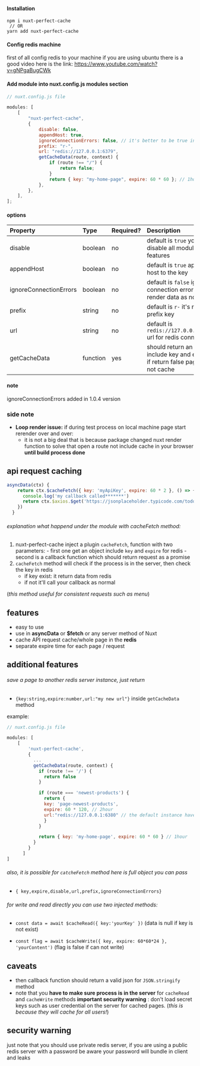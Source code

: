 #### Installation

```
npm i nuxt-perfect-cache
 // OR
yarn add nuxt-perfect-cache
```

#### Config redis machine

first of all config redis to your machine
if you are using ubuntu there is a good video here is the link:
https://www.youtube.com/watch?v=gNPgaBugCWk

#### Add module into nuxt.config.js modules section

```javascript
// nuxt.config.js file

modules: [
	[
		"nuxt-perfect-cache",
		{
			disable: false,
			appendHost: true,
			ignoreConnectionErrors: false, // it's better to be true in production
			prefix: "r-",
			url: "redis://127.0.0.1:6379",
			getCacheData(route, context) {
				if (route !== "/") {
					return false;
				}
				return { key: "my-home-page", expire: 60 * 60 }; // 1hour
			},
		},
	],
];
```

#### options

| Property               | Type     | Required? | Description                                                                        |
| :--------------------- | :------- | :-------- | :--------------------------------------------------------------------------------- |
| disable                | boolean  | no        | default is `true` you can disable all module features                              |
| appendHost             | boolean  | no        | default is `true` append host to the key                                           |
| ignoreConnectionErrors | boolean  | no        | default is `false` ignore connection errors and render data as normal              |
| prefix                 | string   | no        | default is `r-` it's redis prefix key                                              |
| url                    | string   | no        | default is `redis://127.0.0.1:6379` url for redis connection                       |
| getCacheData           | function | yes       | should return an object include key and expire if return false page will not cache |

#### note

ignoreConnectionErrors added in 1.0.4 version

### side note

- **Loop render issue:** if during test process on local machine page start rerender over and over:
  - it is not a big deal that is because package changed nuxt render function to solve that open a route not include cache in your browser **until build process done**

## api request caching

```javascript
asyncData(ctx) {
    return ctx.$cacheFetch({ key: 'myApiKey', expire: 60 * 2 }, () => {
      console.log('my callback called*******')
      return ctx.$axios.$get('https://jsonplaceholder.typicode.com/todos/1')
    })
  }
```

###### explanation what happend under the module with cacheFetch method:

1. nuxt-perfect-cache inject a plugin `cacheFetch`,
   function with two parameters: - first one get an object include `key` and `expire` for redis - second is a callback function which should return request as a promise
2. `cacheFetch` method will check if the process is in the server, then check the key in redis
   - if key exist: it return data from redis
   - if not it'll call your callback as normal

(_this method useful for consistent requests such as menu_)

## features

- easy to use
- use in **asyncData** or **$fetch** or any server method of Nuxt
- cache API request cache/whole page in the **redis**
- separate expire time for each page / request

## additional features

###### save a page to another redis server instance, just return

- `{key:string,expire:number,url:"my new url"}`
  inside `getCacheData` method

example:

```javascript
// nuxt.config.js file

modules: [
    [
        'nuxt-perfect-cache',
        {
          ...
          getCacheData(route, context) {
            if (route !== '/') {
              return false
            }

            if (route === 'newest-products') {
              return {
              key: 'page-newest-products',
              expire: 60 * 120, // 2hour
              url:"redis://127.0.0.1:6380" // the default instance have port 6379
              }
            }

            return { key: 'my-home-page', expire: 60 * 60 } // 1hour
          }
        }
      ]
]

```

###### also, it is possible for `catcheFetch` method here is full object you can pass

- `{ key,expire,disable,url,prefix,ignoreConnectionErrors}`

###### for write and read directly you can use two injected methods:

- `const data = await $cacheRead({ key:'yourKey' })`
  (data is null if key is not exist)

- `const flag = await $cacheWrite({ key, expire: 60*60*24 }, 'yourContent')`
  (flag is false if can not write)

## caveats

- then callback function should return a valid json for `JSON.stringify` method
- note that you **have to make sure process is in the server** for `cacheRead` and `cacheWrite` methods
  **important security warning** : don't load secret keys such as user credential on the server for cached pages.
  (_this is because they will cache for all users!_)

## security warning
 just note that you should use private redis server, if you are using a public redis server with a password be aware your password will bundle in client and leaks